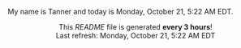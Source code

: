 My name is Tanner and today is Monday, October 21, 5:22 AM EDT.

<p align="center">This <i>README</i> file is generated <b>every 3 hours</b>!</br>Last refresh: Monday, October 21, 5:22 AM EDT<br /></p>
